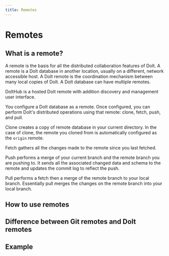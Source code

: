 ```yaml
---
title: Remotes
---
```


# Remotes

## What is a remote?

A remote is the basis for all the distributed collaboration features of Dolt. A remote is a Dolt database in another location, usually on a different, network accessible host. A Dolt remote is the coordination mechanism between many local copies of Dolt. A Dolt database can have multiple remotes.

DoltHub is a hosted Dolt remote with addition discovery and management user interface.

You configure a Dolt database as a remote. Once configured, you can perform Dolt's distributed operations using that remote: clone, fetch, push, and pull. 

Clone creates a copy of remote database in your current directory. In the case of clone, the remote you cloned from is automatically configured as the `origin` remote.

Fetch gathers all the changes made to the remote since you last fetched.

Push performs a merge of your current branch and the remote branch you are pushing to. It sends all the associated changed data and schema to the remote and updates the commit log to reflect the push.

Pull performs a fetch then a merge of the remote branch to your local branch. Essentially pull merges the changes on the remote branch into your local branch.
 
## How to use remotes


## Difference between Git remotes and Dolt remotes


## Example